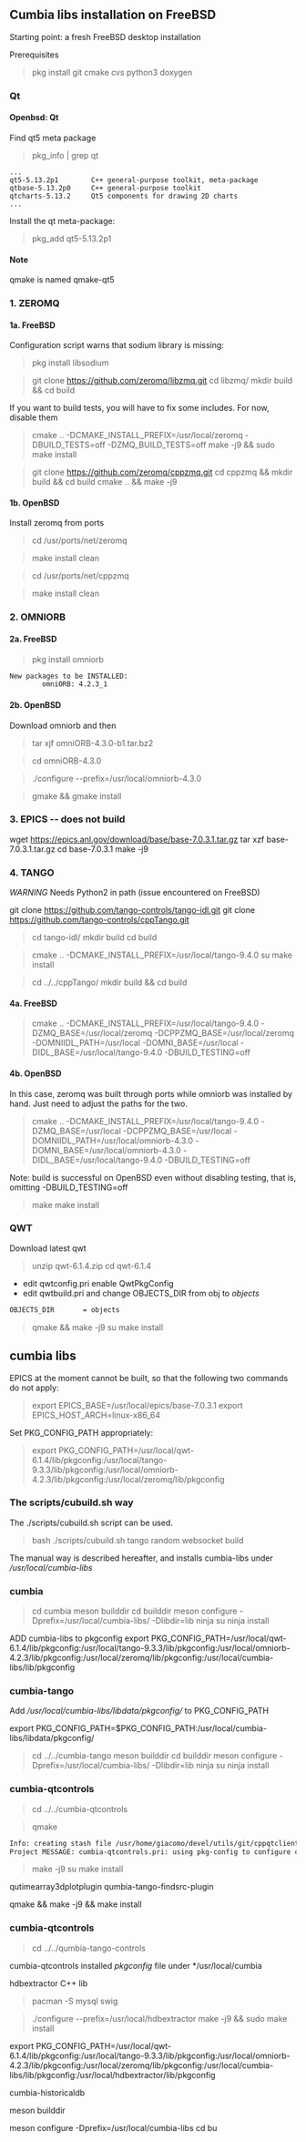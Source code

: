 ## Cumbia libs installation on FreeBSD

Starting point: a fresh FreeBSD desktop installation

Prerequisites

> pkg install git cmake cvs python3 doxygen

### Qt

#### Openbsd: Qt

Find qt5 meta package

> pkg_info | grep qt

```
...
qt5-5.13.2p1        C++ general-purpose toolkit, meta-package
qtbase-5.13.2p0     C++ general-purpose toolkit
qtcharts-5.13.2     Qt5 components for drawing 2D charts
...
```

Install the qt meta-package:

> pkg_add qt5-5.13.2p1  

#### Note
qmake is named qmake-qt5


### 1. ZEROMQ

#### 1a. FreeBSD

Configuration script warns that sodium library is missing:

> pkg install libsodium

> git clone https://github.com/zeromq/libzmq.git
> cd libzmq/
> mkdir build && cd build

If you want to build tests, you will have to fix some includes. For now, disable them

> cmake .. -DCMAKE_INSTALL_PREFIX=/usr/local/zeromq -DBUILD_TESTS=off -DZMQ_BUILD_TESTS=off
> make -j9 && sudo make install

> git clone https://github.com/zeromq/cppzmq.git
> cd cppzmq && mkdir build && cd build
cmake .. && make -j9

#### 1b. OpenBSD

Install zeromq from ports

> cd /usr/ports/net/zeromq

> make install clean

> cd /usr/ports/net/cppzmq

> make install clean

### 2. OMNIORB

#### 2a. FreeBSD

> pkg install omniorb

```bash
New packages to be INSTALLED:
        omniORB: 4.2.3_1

```

#### 2b. OpenBSD

Download omniorb and then

> tar xjf omniORB-4.3.0-b1.tar.bz2

> cd omniORB-4.3.0

> ./configure --prefix=/usr/local/omniorb-4.3.0

> gmake && gmake install



### 3. EPICS -- does not build
wget https://epics.anl.gov/download/base/base-7.0.3.1.tar.gz
tar xzf  base-7.0.3.1.tar.gz 
cd  base-7.0.3.1
make -j9


### 4. TANGO
*WARNING* Needs Python2 in path  (issue encountered on FreeBSD)

git clone https://github.com/tango-controls/tango-idl.git
git clone https://github.com/tango-controls/cppTango.git

> cd tango-idl/
> mkdir build
> cd build

> cmake .. -DCMAKE_INSTALL_PREFIX=/usr/local/tango-9.4.0
> su
> make install

> cd ../../cppTango/
> mkdir build && cd build


#### 4a. FreeBSD

> cmake .. -DCMAKE_INSTALL_PREFIX=/usr/local/tango-9.4.0 -DZMQ_BASE=/usr/local/zeromq -DCPPZMQ_BASE=/usr/local/zeromq  -DOMNIIDL_PATH=/usr/local -DOMNI_BASE=/usr/local -DIDL_BASE=/usr/local/tango-9.4.0  -DBUILD_TESTING=off

#### 4b. OpenBSD

In this case, zeromq was built through ports while omniorb was installed by hand. Just need to adjust the paths for the 
two.

> cmake .. -DCMAKE_INSTALL_PREFIX=/usr/local/tango-9.4.0 -DZMQ_BASE=/usr/local -DCPPZMQ_BASE=/usr/local -DOMNIIDL_PATH=/usr/local/omniorb-4.3.0 -DOMNI_BASE=/usr/local/omniorb-4.3.0 -DIDL_BASE=/usr/local/tango-9.4.0  -DBUILD_TESTING=off

Note: build is successful on OpenBSD even without disabling testing, that is, omitting -DBUILD_TESTING=off

> make
> make install

### QWT

Download latest qwt

> unzip qwt-6.1.4.zip
> cd qwt-6.1.4

- edit qwtconfig.pri enable QwtPkgConfig
- edit qwtbuild.pri and change OBJECTS_DIR from obj to *objects*

```bash
OBJECTS_DIR       = objects

```

> qmake && make -j9
> su
> make install

## cumbia libs

EPICS at the moment cannot be built, so that the following two commands do not apply:

> export EPICS_BASE=/usr/local/epics/base-7.0.3.1
> export EPICS_HOST_ARCH=linux-x86_64

Set PKG_CONFIG_PATH appropriately:

> export PKG_CONFIG_PATH=/usr/local/qwt-6.1.4/lib/pkgconfig:/usr/local/tango-9.3.3/lib/pkgconfig:/usr/local/omniorb-4.2.3/lib/pkgconfig:/usr/local/zeromq/lib/pkgconfig

### The scripts/cubuild.sh way

The ./scripts/cubuild.sh script can be used. 

> bash ./scripts/cubuild.sh tango random websocket build

The manual way is described hereafter, and installs cumbia-libs under */usr/local/cumbia-libs*

### cumbia

> cd cumbia
> meson builddir
> cd builddir
> meson configure -Dprefix=/usr/local/cumbia-libs/ -Dlibdir=lib
> ninja
> su 
> ninja install

ADD cumbia-libs to pkgconfig
export PKG_CONFIG_PATH=/usr/local/qwt-6.1.4/lib/pkgconfig:/usr/local/tango-9.3.3/lib/pkgconfig:/usr/local/omniorb-4.2.3/lib/pkgconfig:/usr/local/zeromq/lib/pkgconfig:/usr/local/cumbia-libs/lib/pkgconfig

### cumbia-tango

Add */usr/local/cumbia-libs/libdata/pkgconfig/* to PKG_CONFIG_PATH

export PKG_CONFIG_PATH=$PKG_CONFIG_PATH:/usr/local/cumbia-libs/libdata/pkgconfig/

> cd ../../cumbia-tango
> meson builddir
> cd builddir
> meson configure -Dprefix=/usr/local/cumbia-libs/ -Dlibdir=lib
> ninja
> su 
> ninja install

### cumbia-qtcontrols

> cd ../../cumbia-qtcontrols

> qmake
```bash
Info: creating stash file /usr/home/giacomo/devel/utils/git/cppqtclients/cumbia-libs/cumbia-qtcontrols/.qmake.stash
Project MESSAGE: cumbia-qtcontrols.pri: using pkg-config to configure qwt includes and libraries (Qt5Qwt6)
```

> make -j9
> su
> make install


qutimearray3dplotplugin
qumbia-tango-findsrc-plugin

qmake && make -j9 && make install


### cumbia-qtcontrols

> cd ../../qumbia-tango-controls

cumbia-qtcontrols installed *pkgconfig* file under */usr/local/cumbia

hdbextractor C++ lib

> pacman -S mysql swig

> ./configure --prefix=/usr/local/hdbextractor
make -j9 && sudo make install

 export PKG_CONFIG_PATH=/usr/local/qwt-6.1.4/lib/pkgconfig:/usr/local/tango-9.3.3/lib/pkgconfig:/usr/local/omniorb-4.2.3/lib/pkgconfig:/usr/local/zeromq/lib/pkgconfig:/usr/local/cumbia-libs/lib/pkgconfig:/usr/local/hdbextractor/lib/pkgconfig



cumbia-historicaldb

meson  builddir

meson configure -Dprefix=/usr/local/cumbia-libs
cd bu
